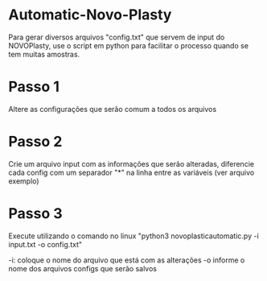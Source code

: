 # Automatic-Novo-Plasty

Para gerar diversos arquivos "config.txt" que servem de input do NOVOPlasty, use o script em python para facilitar o processo quando se tem muitas amostras.

# Passo 1
Altere as configurações que serão comum a todos os arquivos

# Passo 2
Crie um arquivo input com as informações que serão alteradas, diferencie cada config com um separador "*" na linha entre as variáveis (ver arquivo exemplo)

# Passo 3
Execute utilizando o comando no linux "python3 novoplasticautomatic.py -i input.txt -o config.txt"

-i: coloque o nome do arquivo que está com as alterações
-o informe o nome dos arquivos configs que serão salvos
